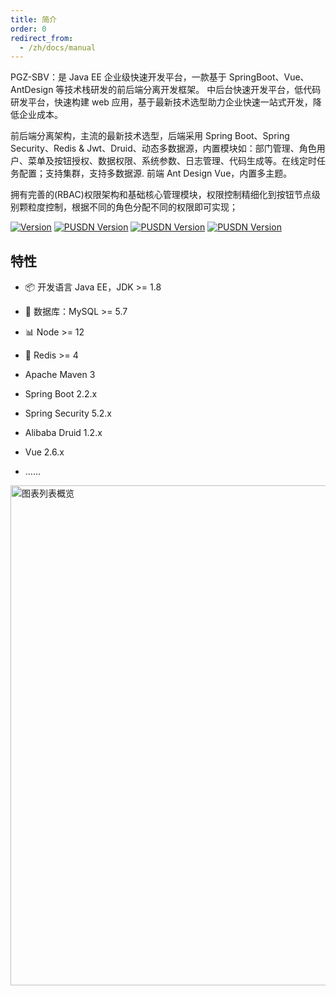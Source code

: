 ```yaml
---
title: 简介
order: 0
redirect_from:
  - /zh/docs/manual
---
```


PGZ-SBV：是 Java EE 企业级快速开发平台，一款基于 SpringBoot、Vue、AntDesign 等技术栈研发的前后端分离开发框架。 中后台快速开发平台，低代码研发平台，快速构建 web 应用，基于最新技术选型助力企业快速一站式开发，降低企业成本。

前后端分离架构，主流的最新技术选型，后端采用 Spring Boot、Spring Security、Redis & Jwt、Druid、动态多数据源，内置模块如：部门管理、角色用户、菜单及按钮授权、数据权限、系统参数、日志管理、代码生成等。在线定时任务配置；支持集群，支持多数据源. 前端 Ant Design Vue，内置多主题。

拥有完善的(RBAC)权限架构和基础核心管理模块，权限控制精细化到按钮节点级别颗粒度控制，根据不同的角色分配不同的权限即可实现；

[![Version](https://badgen.net/npm/node/next/?color=pink)](#) [![PUSDN Version](https://img.shields.io/badge/pusdn-v3.6.0-brightgreen)](#) [![PUSDN Version](https://img.shields.io/badge/MySQL-%3E%3D5.7-F53F3F)](#) [![PUSDN Version](https://img.shields.io/badge/Vue-v2.6.x-FF7D00)](#)

## 特性

- 📦 开发语言 Java EE，JDK >= 1.8

- 🎨 数据库：MySQL >= 5.7

- 📊 Node >= 12

- 🔳 Redis >= 4
- Apache Maven 3
- Spring Boot 2.2.x
- Spring Security 5.2.x
- Alibaba Druid 1.2.x
- Vue 2.6.x
- ……

<img alt="图表列表概览" src="https://gw.alipayobjects.com/mdn/rms_d314dd/afts/img/A*sXqrRrEwFRQAAAAAAAAAAABkARQnAQ" width="800">
